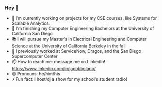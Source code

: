 ### Hey 👋

<!--
**JacobBolano/jacobbolano** is a ✨ _special_ ✨ repository because its `README.md` (this file) appears on your GitHub profile.

Here are some ideas to get you started: -->

- 🔭 I’m currently working on projects for my CSE courses, like Systems for Scalable Analytics.
- 🌱 I'm finishing my Computer Engineering Bachelors at the University of California San Diego
- 📚 I will pursue my Master's in Electrical Engineering and Computer Science at the University of California Berkeley in the fall
- 👔 I previously worked at ServiceNow, Dragos, and the San Diego Supercomputer Center
- 📫 How to reach me: message me on LinkedIn! https://www.linkedin.com/in/jacobbolano/
- 😄 Pronouns: he/him/his
- ⚡ Fun fact: I host/dj a show for my school's student radio!
